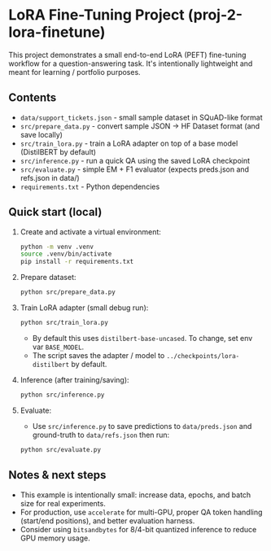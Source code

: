 # LoRA Fine-Tuning Project (proj-2-lora-finetune)

This project demonstrates a small end-to-end LoRA (PEFT) fine-tuning workflow for a question-answering task.
It's intentionally lightweight and meant for learning / portfolio purposes.

## Contents
- `data/support_tickets.json` - small sample dataset in SQuAD-like format
- `src/prepare_data.py` - convert sample JSON -> HF Dataset format (and save locally)
- `src/train_lora.py` - train a LoRA adapter on top of a base model (DistilBERT by default)
- `src/inference.py` - run a quick QA using the saved LoRA checkpoint
- `src/evaluate.py` - simple EM + F1 evaluator (expects preds.json and refs.json in data/)
- `requirements.txt` - Python dependencies

## Quick start (local)
1. Create and activate a virtual environment:
   ```bash
   python -m venv .venv
   source .venv/bin/activate
   pip install -r requirements.txt
   ```

2. Prepare dataset:
   ```bash
   python src/prepare_data.py
   ```

3. Train LoRA adapter (small debug run):
   ```bash
   python src/train_lora.py
   ```
   - By default this uses `distilbert-base-uncased`. To change, set env var `BASE_MODEL`.
   - The script saves the adapter / model to `../checkpoints/lora-distilbert` by default.

4. Inference (after training/saving):
   ```bash
   python src/inference.py
   ```

5. Evaluate:
   - Use `src/inference.py` to save predictions to `data/preds.json` and ground-truth to `data/refs.json` then run:
   ```bash
   python src/evaluate.py
   ```

## Notes & next steps
- This example is intentionally small: increase data, epochs, and batch size for real experiments.
- For production, use `accelerate` for multi-GPU, proper QA token handling (start/end positions), and better evaluation harness.
- Consider using `bitsandbytes` for 8/4-bit quantized inference to reduce GPU memory usage.
